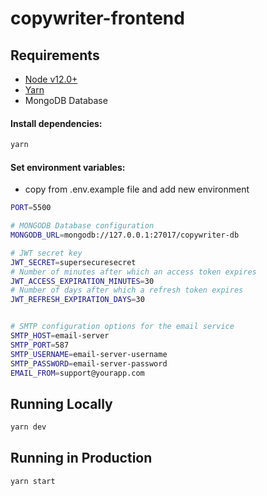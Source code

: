 # copywriter-frontend

## Requirements

- [Node v12.0+](https://nodejs.org/en/download/)
- [Yarn](https://yarnpkg.com/en/docs/install)
- MongoDB Database


#### Install dependencies:

```bash
yarn
```

#### Set environment variables:

- copy from .env.example file and add new environment

```bash
PORT=5500

# MONGODB Database configuration
MONGODB_URL=mongodb://127.0.0.1:27017/copywriter-db

# JWT secret key
JWT_SECRET=supersecuresecret
# Number of minutes after which an access token expires
JWT_ACCESS_EXPIRATION_MINUTES=30
# Number of days after which a refresh token expires
JWT_REFRESH_EXPIRATION_DAYS=30


# SMTP configuration options for the email service
SMTP_HOST=email-server
SMTP_PORT=587
SMTP_USERNAME=email-server-username
SMTP_PASSWORD=email-server-password
EMAIL_FROM=support@yourapp.com

```

## Running Locally

```bash
yarn dev
```

## Running in Production

```bash
yarn start
```
